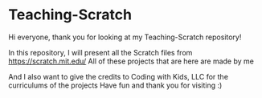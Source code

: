 # Teaching-Scratch
Hi everyone, thank you for looking at my Teaching-Scratch repository!

In this repository, I will present all the Scratch files from https://scratch.mit.edu/
All of these projects that are here are made by me

And I also want to give the credits to Coding with Kids, LLC for the curriculums of the projects
Have fun and thank you for visiting :)

